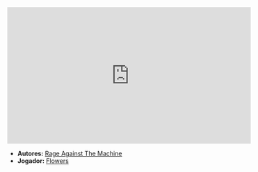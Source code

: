 <iframe width="560" height="315" src="https://www.youtube.com/embed/JYJ6QJqy92s?si=vbHOxY1G7wHZMZ-Q" title="YouTube video player" frameborder="0" allow="accelerometer; autoplay; clipboard-write; encrypted-media; gyroscope; picture-in-picture; web-share" referrerpolicy="strict-origin-when-cross-origin" allowfullscreen></iframe>

- **Autores:** [Rage Against The Machine](../Autores/Rage%20Against%20The%20Machine.md)
- **Jogador:** [Flowers](content/Jogadores/Flowers.md)